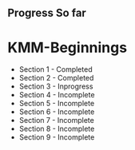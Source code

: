 
## Progress So far

# KMM-Beginnings

- Section 1 - Completed
- Section 2 - Completed
- Section 3 - Inprogress
- Section 4 - Incomplete
- Section 5 - Incomplete
- Section 6 - Incomplete
- Section 7 - Incomplete
- Section 8 - Incomplete
- Section 9 - Incomplete


